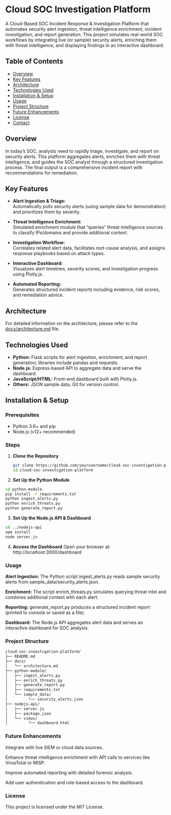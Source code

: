 # Cloud SOC Investigation Platform

A Cloud-Based SOC Incident Response & Investigation Platform that automates security alert ingestion, threat intelligence enrichment, incident investigation, and report generation. This project simulates real-world SOC workflows by integrating live (or sample) security alerts, enriching them with threat intelligence, and displaying findings in an interactive dashboard.

## Table of Contents

- [Overview](#overview)
- [Key Features](#key-features)
- [Architecture](#architecture)
- [Technologies Used](#technologies-used)
- [Installation & Setup](#installation--setup)
- [Usage](#usage)
- [Project Structure](#project-structure)
- [Future Enhancements](#future-enhancements)
- [License](#license)
- [Contact](#contact)

## Overview

In today’s SOC, analysts need to rapidly triage, investigate, and report on security alerts. This platform aggregates alerts, enriches them with threat intelligence, and guides the SOC analyst through a structured investigation process. The final output is a comprehensive incident report with recommendations for remediation.

## Key Features

- **Alert Ingestion & Triage:**  
  Automatically pulls security alerts (using sample data for demonstration) and prioritizes them by severity.

- **Threat Intelligence Enrichment:**  
  Simulated enrichment module that “queries” threat intelligence sources to classify IPs/domains and provide additional context.

- **Investigation Workflow:**  
  Correlates related alert data, facilitates root-cause analysis, and assigns response playbooks based on attack types.

- **Interactive Dashboard:**  
  Visualizes alert timelines, severity scores, and investigation progress using Plotly.js.

- **Automated Reporting:**  
  Generates structured incident reports including evidence, risk scores, and remediation advice.

## Architecture

For detailed information on the architecture, please refer to the [docs/architecture.md](docs/architecture.md) file.

## Technologies Used

- **Python:** Flask scripts for alert ingestion, enrichment, and report generation; libraries include pandas and requests.
- **Node.js:** Express-based API to aggregate data and serve the dashboard.
- **JavaScript/HTML:** Front-end dashboard built with Plotly.js.
- **Others:** JSON sample data, Git for version control.

## Installation & Setup

### Prerequisites

- Python 3.6+ and pip  
- Node.js (v12+ recommended)

### Steps

1. **Clone the Repository**

   ```bash
   git clone https://github.com/yourusername/cloud-soc-investigation-platform.git
   cd cloud-soc-investigation-platform
   ```
2.  **Set Up the Python Module**
  ```bash
  cd python-module
  pip install -r requirements.txt
  python ingest_alerts.py
  python enrich_threats.py
  python generate_report.py
  ```
3.  **Set Up the Node.js API & Dashboard**
```bash
cd ../nodejs-api
npm install
node server.js
```
4.  **Access the Dashboard**
Open your browser at: http://localhost:3000/dashboard

### Usage

**Alert Ingestion:** The Python script ingest_alerts.py reads sample security alerts from sample_data/security_alerts.json.

**Enrichment:** The script enrich_threats.py simulates querying threat intel and combines additional context with each alert.

**Reporting:** generate_report.py produces a structured incident report (printed to console or saved as a file).

**Dashboard:** The Node.js API aggregates alert data and serves an interactive dashboard for SOC analysis.

### Project Structure
```bash
cloud-soc-investigation-platform/
├── README.md
├── docs/
│   └── architecture.md
├── python-module/
│   ├── ingest_alerts.py
│   ├── enrich_threats.py
│   ├── generate_report.py
│   ├── requirements.txt
│   └── sample_data/
│         └── security_alerts.json
├── nodejs-api/
│   ├── server.js
│   ├── package.json
│   └── views/
│         └── dashboard.html
```
### Future Enhancements
Integrate with live SIEM or cloud data sources.

Enhance threat intelligence enrichment with API calls to services like VirusTotal or MISP.

Improve automated reporting with detailed forensic analysis.

Add user authentication and role-based access to the dashboard.

### License
This project is licensed under the MIT License.
